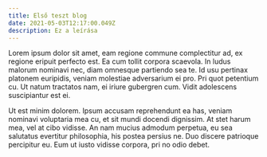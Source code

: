 ```yaml
---
title: Első teszt blog
date: 2021-05-03T12:17:00.049Z
description: Ez a leírása
---
```

Lorem ipsum dolor sit amet, eam regione commune complectitur ad, ex regione eripuit perfecto est. Ea cum tollit corpora scaevola. In ludus malorum nominavi nec, diam omnesque partiendo sea te. Id usu pertinax platonem euripidis, veniam molestiae adversarium ei pro. Pri quot petentium cu. Ut natum tractatos nam, ei iriure gubergren cum. Vidit adolescens suscipiantur est ei.

Ut est minim dolorem. Ipsum accusam reprehendunt ea has, veniam nominavi voluptaria mea cu, et sit mundi docendi dignissim. At stet harum mea, vel at cibo vidisse. An nam mucius admodum perpetua, eu sea salutatus evertitur philosophia, his postea persius ne. Duo discere patrioque percipitur eu. Eum ut iusto vidisse corpora, pri no odio debet.